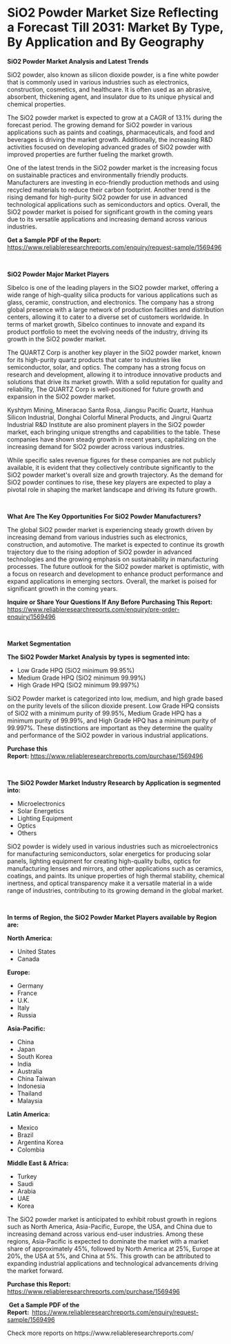 <p><h1>SiO2 Powder Market Size Reflecting a Forecast Till 2031: Market By Type, By Application and By Geography</h1></p><p><strong>SiO2 Powder Market Analysis and Latest Trends</strong></p>
<p><p>SiO2 powder, also known as silicon dioxide powder, is a fine white powder that is commonly used in various industries such as electronics, construction, cosmetics, and healthcare. It is often used as an abrasive, absorbent, thickening agent, and insulator due to its unique physical and chemical properties.</p><p>The SiO2 powder market is expected to grow at a CAGR of 13.1% during the forecast period. The growing demand for SiO2 powder in various applications such as paints and coatings, pharmaceuticals, and food and beverages is driving the market growth. Additionally, the increasing R&D activities focused on developing advanced grades of SiO2 powder with improved properties are further fueling the market growth.</p><p>One of the latest trends in the SiO2 powder market is the increasing focus on sustainable practices and environmentally friendly products. Manufacturers are investing in eco-friendly production methods and using recycled materials to reduce their carbon footprint. Another trend is the rising demand for high-purity SiO2 powder for use in advanced technological applications such as semiconductors and optics. Overall, the SiO2 powder market is poised for significant growth in the coming years due to its versatile applications and increasing demand across various industries.</p></p>
<p><strong>Get a Sample PDF of the Report:&nbsp;</strong> <a href="https://www.reliableresearchreports.com/enquiry/request-sample/1569496">https://www.reliableresearchreports.com/enquiry/request-sample/1569496</a></p>
<p>&nbsp;</p>
<p><strong>SiO2 Powder Major Market Players</strong></p>
<p><p>Sibelco is one of the leading players in the SiO2 powder market, offering a wide range of high-quality silica products for various applications such as glass, ceramic, construction, and electronics. The company has a strong global presence with a large network of production facilities and distribution centers, allowing it to cater to a diverse set of customers worldwide. In terms of market growth, Sibelco continues to innovate and expand its product portfolio to meet the evolving needs of the industry, driving its growth in the SiO2 powder market.</p><p>The QUARTZ Corp is another key player in the SiO2 powder market, known for its high-purity quartz products that cater to industries like semiconductor, solar, and optics. The company has a strong focus on research and development, allowing it to introduce innovative products and solutions that drive its market growth. With a solid reputation for quality and reliability, The QUARTZ Corp is well-positioned for future growth and expansion in the SiO2 powder market.</p><p>Kyshtym Mining, Mineracao Santa Rosa, Jiangsu Pacific Quartz, Hanhua Silicon Industrial, Donghai Colorful Mineral Products, and Jingrui Quartz Industrial R&D Institute are also prominent players in the SiO2 powder market, each bringing unique strengths and capabilities to the table. These companies have shown steady growth in recent years, capitalizing on the increasing demand for SiO2 powder across various industries.</p><p>While specific sales revenue figures for these companies are not publicly available, it is evident that they collectively contribute significantly to the SiO2 powder market's overall size and growth trajectory. As the demand for SiO2 powder continues to rise, these key players are expected to play a pivotal role in shaping the market landscape and driving its future growth.</p></p>
<p>&nbsp;</p>
<p><strong>What Are The Key Opportunities For SiO2 Powder Manufacturers?</strong></p>
<p><p>The global SiO2 powder market is experiencing steady growth driven by increasing demand from various industries such as electronics, construction, and automotive. The market is expected to continue its growth trajectory due to the rising adoption of SiO2 powder in advanced technologies and the growing emphasis on sustainability in manufacturing processes. The future outlook for the SiO2 powder market is optimistic, with a focus on research and development to enhance product performance and expand applications in emerging sectors. Overall, the market is poised for significant growth in the coming years.</p></p>
<p><strong>Inquire or Share Your Questions If Any Before Purchasing This Report:</strong> <a href="https://www.reliableresearchreports.com/enquiry/pre-order-enquiry/1569496">https://www.reliableresearchreports.com/enquiry/pre-order-enquiry/1569496</a></p>
<p>&nbsp;</p>
<p><strong>Market Segmentation</strong></p>
<p><strong>The SiO2 Powder Market Analysis by types is segmented into:</strong></p>
<p><ul><li>Low Grade HPQ (SiO2 minimum 99.95%)</li><li>Medium Grade HPQ (SiO2 minimum 99.99%)</li><li>High Grade HPQ (SiO2 minimum 99.997%)</li></ul></p>
<p><p>SiO2 Powder market is categorized into low, medium, and high grade based on the purity levels of the silicon dioxide present. Low Grade HPQ consists of SiO2 with a minimum purity of 99.95%, Medium Grade HPQ has a minimum purity of 99.99%, and High Grade HPQ has a minimum purity of 99.997%. These distinctions are important as they determine the quality and performance of the SiO2 powder in various industrial applications.</p></p>
<p><strong>Purchase this Report:&nbsp;</strong><a href="https://www.reliableresearchreports.com/purchase/1569496">https://www.reliableresearchreports.com/purchase/1569496</a></p>
<p>&nbsp;</p>
<p><strong>The SiO2 Powder Market Industry Research by Application is segmented into:</strong></p>
<p><ul><li>Microelectronics</li><li>Solar Energetics</li><li>Lighting Equipment</li><li>Optics</li><li>Others</li></ul></p>
<p><p>SiO2 powder is widely used in various industries such as microelectronics for manufacturing semiconductors, solar energetics for producing solar panels, lighting equipment for creating high-quality bulbs, optics for manufacturing lenses and mirrors, and other applications such as ceramics, coatings, and paints. Its unique properties of high thermal stability, chemical inertness, and optical transparency make it a versatile material in a wide range of industries, contributing to its growing demand in the global market.</p></p>
<p>&nbsp;</p>
<p><strong>In terms of Region, the SiO2 Powder Market Players available by Region are:</strong></p>
<p>
    <p> <strong> North America: </strong>
        <ul>
            <li>United States</li>
            <li>Canada</li>
        </ul>
        </p> 
    <p> <strong> Europe: </strong>
        <ul>
            <li>Germany</li>
            <li>France</li>
            <li>U.K.</li>
            <li>Italy</li>
            <li>Russia</li>
        </ul>
        </p> 
    <p> <strong> Asia-Pacific: </strong>
        <ul>
            <li>China</li>
            <li>Japan</li>
            <li>South Korea</li>
            <li>India</li>
            <li>Australia</li>
            <li>China Taiwan</li>
            <li>Indonesia</li>
            <li>Thailand</li>
            <li>Malaysia</li>
        </ul>
        </p> 
    <p> <strong> Latin America: </strong>
        <ul>
            <li>Mexico</li>
            <li>Brazil</li>
            <li>Argentina Korea</li>
            <li>Colombia</li>
        </ul>
        </p> 
    <p> <strong> Middle East & Africa: </strong>
        <ul>
            <li>Turkey</li>
            <li>Saudi</li>
            <li>Arabia</li>
            <li>UAE</li>
            <li>Korea</li>
        </ul>
    </p>
    </p>
<p><p>The SiO2 powder market is anticipated to exhibit robust growth in regions such as North America, Asia-Pacific, Europe, the USA, and China due to increasing demand across various end-user industries. Among these regions, Asia-Pacific is expected to dominate the market with a market share of approximately 45%, followed by North America at 25%, Europe at 20%, the USA at 5%, and China at 5%. This growth can be attributed to expanding industrial applications and technological advancements driving the market forward.</p></p>
<p><strong>Purchase this Report: </strong><a href="https://www.reliableresearchreports.com/purchase/1569496">https://www.reliableresearchreports.com/purchase/1569496</a></p>
<p>&nbsp;<strong>Get a Sample PDF of the Report:&nbsp;&nbsp;</strong><a href="https://www.reliableresearchreports.com/enquiry/request-sample/1569496">https://www.reliableresearchreports.com/enquiry/request-sample/1569496</a></p>
<p><strong></strong></p>
<p>Check more reports on https://www.reliableresearchreports.com/</p>